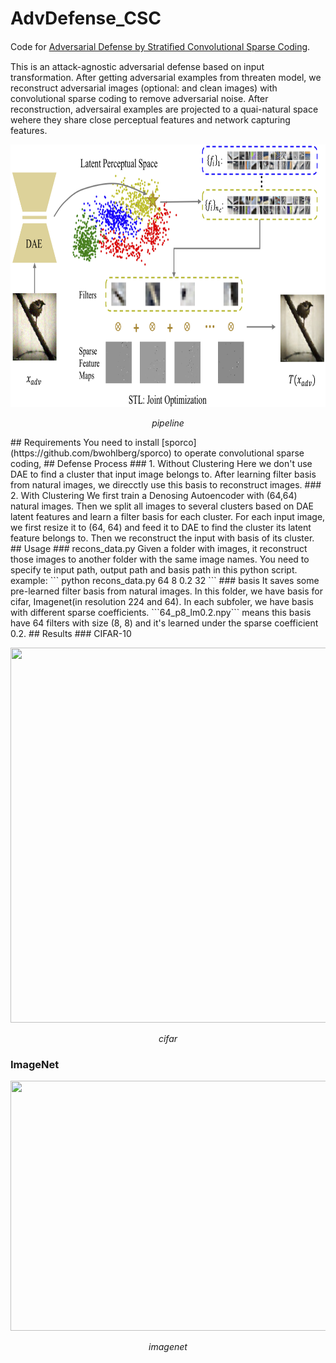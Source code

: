 # AdvDefense_CSC
Code for [Adversarial Defense by Stratiﬁed Convolutional Sparse Coding](https://arxiv.org/pdf/1812.00037.pdf).

This is an attack-agnostic adversarial defense based on input transformation. After getting adversarial examples from threaten model, we reconstruct adversarial images (optional: and clean images) with convolutional sparse coding to remove adversarial noise. After reconstruction, adversairal examples are projected to a quai-natural space wehere they share close perceptual features and network capturing features. 
<p align="center">
	<img src="https://github.com/GitBoSun/AdvDefense_CSC/blob/master/images/pipeline.png" alt="Sample"  width="800" height="420">
	<p align="center">
		<em>pipeline</em>
	</p>
</p>
## Requirements
You need to install [sporco](https://github.com/bwohlberg/sporco) to operate convolutional sparse coding, 
## Defense Process
### 1. Without Clustering 
Here we don't use DAE to find a cluster that input image belongs to. After learning filter basis from natural images, we direcctly use this basis to reconstruct images. 
### 2. With Clustering
We first train a Denosing Autoencoder with (64,64) natural images. Then we split all images to several clusters based on DAE latent features and learn a filter basis for each cluster. For each input image, we first resize it to (64, 64) and feed it to DAE to find the cluster its latent feature belongs to. Then we reconstruct the input with basis of its cluster. 
## Usage
### recons_data.py
Given a folder with images, it reconstruct those images to another folder with the same image names. 
You need to specify te input path, output path and basis path in this python script. 
example: 
```
python recons_data.py 64 8 0.2 32
```
### basis
It saves some pre-learned filter basis from natural images. In this folder, we have basis for cifar, Imagenet(in resolution 224 and 64). In each subfoler, we have basis with different sparse coefficients. 
```64_p8_lm0.2.npy``` means this basis have 64 filters with size (8, 8) and it's learned under the sparse coefficient 0.2. 
## Results
### CIFAR-10
<p align="center">
	<img src="https://github.com/GitBoSun/AdvDefense_CSC/blob/master/images/cifar_compare.png"  width="600" height="600">
	<p align="center">
		<em>cifar</em>
	</p>
</p>

### ImageNet
<p align="center">
	<img src="https://github.com/GitBoSun/AdvDefense_CSC/blob/master/images/imagenet_compare.png"  width="800" height="400">
	<p align="center">
		<em>imagenet</em>
	</p>
</p>


